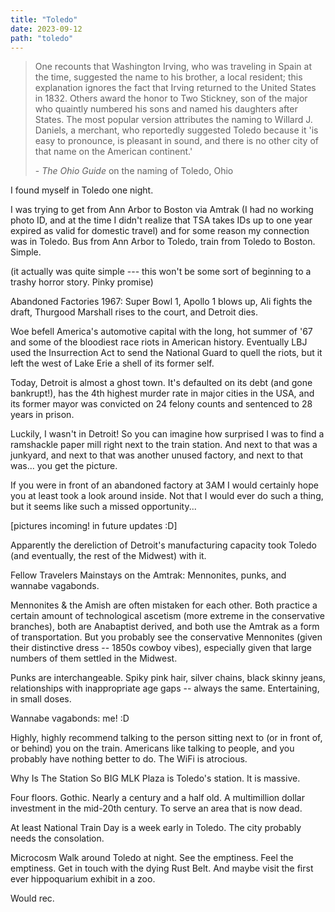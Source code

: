 ```yaml
---
title: "Toledo"
date: 2023-09-12
path: "toledo"
---
```


> One recounts that Washington Irving, who was traveling in Spain at the time, suggested the name to his brother, a local resident; this explanation ignores the fact that Irving returned to the United States in 1832. Others award the honor to Two Stickney, son of the major who quaintly numbered his sons and named his daughters after States. The most popular version attributes the naming to Willard J. Daniels, a merchant, who reportedly suggested Toledo because it 'is easy to pronounce, is pleasant in sound, and there is no other city of that name on the American continent.'
> 
> \- *The Ohio Guide* on the naming of Toledo, Ohio

I found myself in Toledo one night.

I was trying to get from Ann Arbor to Boston via Amtrak (I had no working photo ID, and at the time I didn't realize that TSA takes IDs up to one year expired as valid for domestic travel) and for some reason my connection was in Toledo. Bus from Ann Arbor to Toledo, train from Toledo to Boston. Simple.

(it actually was quite simple --- this won't be some sort of beginning to a trashy horror story. Pinky promise)

Abandoned Factories
1967: Super Bowl 1, Apollo 1 blows up, Ali fights the draft, Thurgood Marshall rises to the court, and Detroit dies.

Woe befell America's automotive capital with the long, hot summer of '67 and some of the bloodiest race riots in American history. Eventually LBJ used the Insurrection Act to send the National Guard to quell the riots, but it left the west of Lake Erie a shell of its former self.

Today, Detroit is almost a ghost town. It's defaulted on its debt (and gone bankrupt!), has the 4th highest murder rate in major cities in the USA, and its former mayor was convicted on 24 felony counts and sentenced to 28 years in prison.

Luckily, I wasn't in Detroit! So you can imagine how surprised I was to find a ramshackle paper mill right next to the train station. And next to that was a junkyard, and next to that was another unused factory, and next to that was... you get the picture.

If you were in front of an abandoned factory at 3AM I would certainly hope you at least took a look around inside. Not that I would ever do such a thing, but it seems like such a missed opportunity...

[pictures incoming! in future updates :D]

Apparently the dereliction of Detroit's manufacturing capacity took Toledo (and eventually, the rest of the Midwest) with it.

Fellow Travelers
Mainstays on the Amtrak: Mennonites, punks, and wannabe vagabonds.

Mennonites & the Amish are often mistaken for each other. Both practice a certain amount of technological ascetism (more extreme in the conservative branches), both are Anabaptist derived, and both use the Amtrak as a form of transportation. But you probably see the conservative Mennonites (given their distinctive dress -- 1850s cowboy vibes), especially given that large numbers of them settled in the Midwest.

Punks are interchangeable. Spiky pink hair, silver chains, black skinny jeans, relationships with inappropriate age gaps -- always the same. Entertaining, in small doses.

Wannabe vagabonds: me! :D

Highly, highly recommend talking to the person sitting next to (or in front of, or behind) you on the train. Americans like talking to people, and you probably have nothing better to do. The WiFi is atrocious.

Why Is The Station So BIG
MLK Plaza is Toledo's station. It is massive.

Four floors. Gothic. Nearly a century and a half old. A multimillion dollar investment in the mid-20th century. To serve an area that is now dead.

At least National Train Day is a week early in Toledo. The city probably needs the consolation.

Microcosm
Walk around Toledo at night. See the emptiness. Feel the emptiness. Get in touch with the dying Rust Belt. And maybe visit the first ever hippoquarium exhibit in a zoo.

Would rec.